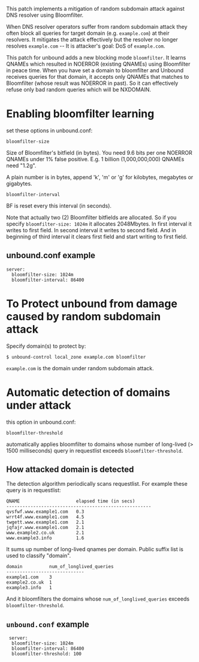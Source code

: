   This patch implements a mitigation of random subdomain attack against DNS resolver using Bloomfilter.

  When DNS resolver operators suffer from random subdomain attack they often block all queries for target domain (e.g. `example.com`) at their resolvers. It mitigates the attack effectively but the resolver no longer resolves `example.com` -- It is attacker's goal: DoS of `example.com`.

  This patch for unbound adds a new blocking mode `bloomfilter`. It learns QNAMEs which resulted in NOERROR (existing QNAMEs) using Bloomfilter in peace time. When you have set a domain to bloomfilter and Unbound receives queries for that domain, it accepts only QNAMEs that matches to Bloomfilter (whose result was NOERROR in past). So it can effectively refuse only bad random queries which will be NXDOMAIN.

# Enabling bloomfilter learning

  set these options in unbound.conf:

`bloomfilter-size`

  Size of Bloomfilter's bitfield (in bytes). You need 9.6 bits per one NOERROR QNAMEs under 1% false positive.
  E.g. 1 billion (1,000,000,000) QNAMEs need "1.2g".

  A plain number is in bytes, append 'k', 'm'  or  'g' for  kilobytes,  megabytes  or  gigabytes.

`bloomfilter-interval`

  BF is reset every this interval (in seconds).
  
Note that actually two (2) Bloomfilter bitfields are allocated. So if you specify `bloomfilter-size: 1024m` it allocates 2048Mbytes. In first interval it writes to first field. In second interval it writes to second field. And in beginning of third interval it clears first field and start writing to first field. 

## unbound.conf example
    server:
      bloomfilter-size: 1024m
      bloomfilter-interval: 86400


# To Protect unbound from damage caused by random subdomain attack

Specify domain(s) to protect by:

    $ unbound-control local_zone example.com bloomfilter
  
`example.com` is the domain under random subdomain attack.
  
# Automatic detection of domains under attack

this option in unbound.conf:

    bloomfilter-threshold

automatically applies bloomfilter to domains whose number of long-lived (> 1500 milliseconds) query in requestlist exceeds `bloomfilter-threshold`.

## How attacked domain is detected

The detection algorithm periodically scans requestlist. For example these query is in requestlist:

    QNAME                     elapsed time (in secs)
    ------------------------------------------------------
    qvsfwf.www.example1.com   0.3
    wrrt4f.www.example1.com   4.5
    twgett.www.example1.com   2.1
    jqfajr.www.example1.com   2.1
    www.example2.co.uk        2.1
    www.example3.info         1.6

It sums up number of long-lived qnames per domain. Public suffix list is used to classify "domain".

    domain          num_of_longlived_queries
    -----------------------------
    example1.com    3
    example2.co.uk  1
    example3.info   1

And it bloomfilters the domains whose `num_of_longlived_queries` exceeds `bloomfilter-threshold`.
  
## `unbound.conf` example
     server:
      bloomfilter-size: 1024m
      bloomfilter-interval: 86400
      bloomfilter-threshold: 100
